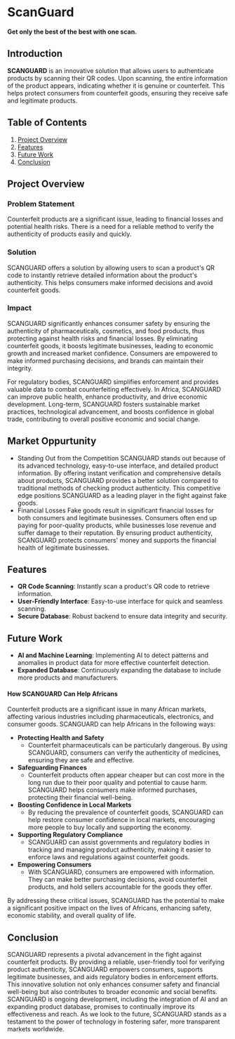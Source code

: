 # **ScanGuard**

**Get only the best of the best with one scan.**

## Introduction

**SCANGUARD** is an innovative solution that allows users to authenticate products by scanning their QR codes. Upon scanning, the entire information of the product appears, indicating whether it is genuine or counterfeit. This helps protect consumers from counterfeit goods, ensuring they receive safe and legitimate products.

## Table of Contents

1. [Project Overview](#project-overview)
2. [Features](#features)
3. [Future Work](#future-work)
4. [Conclusion](#conclusion)

## Project Overview

### Problem Statement

Counterfeit products are a significant issue, leading to financial losses and potential health risks. There is a need for a reliable method to verify the authenticity of products easily and quickly.

### Solution

SCANGUARD offers a solution by allowing users to scan a product's QR code to instantly retrieve detailed information about the product's authenticity. This helps consumers make informed decisions and avoid counterfeit goods.

### Impact

SCANGUARD significantly enhances consumer safety by ensuring the authenticity of pharmaceuticals, cosmetics, and food products, thus protecting against health risks and financial losses. By eliminating counterfeit goods, it boosts legitimate businesses, leading to economic growth and increased market confidence. Consumers are empowered to make informed purchasing decisions, and brands can maintain their integrity.

For regulatory bodies, SCANGUARD simplifies enforcement and provides valuable data to combat counterfeiting effectively. In Africa, SCANGUARD can improve public health, enhance productivity, and drive economic development. Long-term, SCANGUARD fosters sustainable market practices, technological advancement, and boosts confidence in global trade, contributing to overall positive economic and social change.

## Market Oppurtunity

- Standing Out from the Competition
  SCANGUARD stands out because of its advanced technology, easy-to-use interface, and detailed product information. By offering instant verification and comprehensive details about products, SCANGUARD provides a better solution compared to traditional methods of checking product authenticity. This competitive edge positions SCANGUARD as a leading player in the fight against fake goods.
- Financial Losses
  Fake goods result in significant financial losses for both consumers and legitimate businesses. Consumers often end up paying for poor-quality products, while businesses lose revenue and suffer damage to their reputation. By ensuring product authenticity, SCANGUARD protects consumers' money and supports the financial health of legitimate businesses.

## Features

- **QR Code Scanning**: Instantly scan a product's QR code to retrieve information.
- **User-Friendly Interface**: Easy-to-use interface for quick and seamless scanning.
- **Secure Database**: Robust backend to ensure data integrity and security.

## Future Work

- **AI and Machine Learning**: Implementing AI to detect patterns and anomalies in product data for more effective counterfeit detection.
- **Expanded Database**: Continuously expanding the database to include more products and manufacturers.

#### How SCANGUARD Can Help Africans

Counterfeit products are a significant issue in many African markets, affecting various industries including pharmaceuticals, electronics, and consumer goods. SCANGUARD can help Africans in the following ways:

- **Protecting Health and Safety**
  - Counterfeit pharmaceuticals can be particularly dangerous. By using SCANGUARD, consumers can verify the authenticity of medicines, ensuring they are safe and effective.
- **Safeguarding Finances**
  - Counterfeit products often appear cheaper but can cost more in the long run due to their poor quality and potential to cause harm. SCANGUARD helps consumers make informed purchases, protecting their financial well-being.
- **Boosting Confidence in Local Markets**
  - By reducing the prevalence of counterfeit goods, SCANGUARD can help restore consumer confidence in local markets, encouraging more people to buy locally and supporting the economy.
- **Supporting Regulatory Compliance**
  - SCANGUARD can assist governments and regulatory bodies in tracking and managing product authenticity, making it easier to enforce laws and regulations against counterfeit goods.
- **Empowering Consumers**
  - With SCANGUARD, consumers are empowered with information. They can make better purchasing decisions, avoid counterfeit products, and hold sellers accountable for the goods they offer.

By addressing these critical issues, SCANGUARD has the potential to make a significant positive impact on the lives of Africans, enhancing safety, economic stability, and overall quality of life.

## Conclusion

SCANGUARD represents a pivotal advancement in the fight against counterfeit products. By providing a reliable, user-friendly tool for verifying product authenticity, SCANGUARD empowers consumers, supports legitimate businesses, and aids regulatory bodies in enforcement efforts. This innovative solution not only enhances consumer safety and financial well-being but also contributes to broader economic and social benefits. SCANGUARD is ongoing development, including the integration of AI and an expanding product database, promises to continually improve its effectiveness and reach. As we look to the future, SCANGUARD stands as a testament to the power of technology in fostering safer, more transparent markets worldwide.
